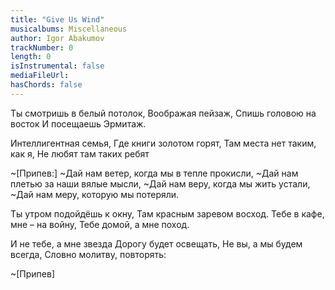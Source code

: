 ```yaml
---
title: "Give Us Wind"
musicalbums: Miscellaneous
author: Igor Abakumov
trackNumber: 0
length: 0
isInstrumental: false
mediaFileUrl: 
hasChords: false
---
```


Ты смотришь в белый потолок,
Воображая пейзаж,
Спишь головою на восток
И посещаешь Эрмитаж.

Интеллигентная семья,
Где книги золотом горят,
Там места нет таким, как я,
Не любят там таких ребят

~[Припев:]
~Дай нам ветер, когда мы в тепле прокисли,
~Дай нам плетью за наши вялые мысли,
~Дай нам веру, когда мы жить устали,
~Дай нам меру, которую мы потеряли.

Ты утром подойдёшь к окну,
Там красным заревом восход.
Тебе в кафе, мне – на войну,
Тебе домой, а мне поход.

И не тебе, а мне звезда
Дорогу будет освещать,
Не вы, а мы будем всегда,
Словно молитву, повторять:

~[Припев]


